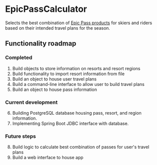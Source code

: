 # EpicPassCalculator

Selects the best combination of [Epic Pass products](https://www.epicpass.com/) for skiers and riders based on their intended travel plans for the season.

## Functionality roadmap

### Completed
1. Build objects to store information on resorts and resort regions
2. Build functionality to import resort information from file
3. Build an object to house user travel plans
4. Build a command-line interface to allow user to build travel plans
5. Build an object to house pass information

### Current development
6. Building PostgreSQL database housing pass, resort, and region information.
7. Implementing Spring Boot JDBC interface with database.

### Future steps

8. Build logic to calculate best combination of passes for user's travel plans
9. Build a web interface to house app
